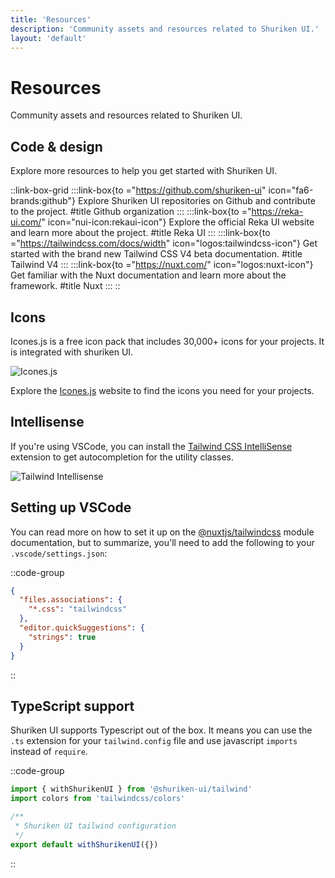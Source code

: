 ```yaml
---
title: 'Resources'
description: 'Community assets and resources related to Shuriken UI.'
layout: 'default'
---
```


# Resources

Community assets and resources related to Shuriken UI.

## Code & design

Explore more resources to help you get started with Shuriken UI.

::link-box-grid
:::link-box{to ="https://github.com/shuriken-ui" icon="fa6-brands:github"}
Explore Shuriken UI repositories on Github and contribute to the project.
#title
Github organization
:::
:::link-box{to ="https://reka-ui.com/" icon="nui-icon:rekaui-icon"}
Explore the official Reka UI website and learn more about the project.
#title
Reka UI
:::
:::link-box{to ="https://tailwindcss.com/docs/width" icon="logos:tailwindcss-icon"}
Get started with the brand new Tailwind CSS V4 beta documentation.
#title
Tailwind V4
:::
:::link-box{to ="https://nuxt.com/" icon="logos:nuxt-icon"}
Get familiar with the Nuxt documentation and learn more about the framework.
#title
Nuxt
:::
::

## Icons

Icones.js is a free icon pack that includes 30,000+ icons for your projects. It is integrated with shuriken UI.

![Icones.js](/img/content/docs/icones-js-website.png)

Explore the [Icones.js](https://icones.js.org/) website to find the icons you need for your projects.

## Intellisense

If you're using VSCode, you can install the [Tailwind CSS IntelliSense](https://marketplace.visualstudio.com/items?itemName=bradlc.vscode-tailwindcss) extension to get autocompletion for the utility classes.

![Tailwind Intellisense](/img/content/docs/intellisense.png)

## Setting up VSCode

You can read more on how to set it up on the [@nuxtjs/tailwindcss](https://tailwindcss.nuxtjs.org/tailwind/editor-support) module documentation, but to summarize, you'll need to add the following to your `.vscode/settings.json`:

::code-group

```json [.vscode/settings.json]
{
  "files.associations": {
    "*.css": "tailwindcss"
  },
  "editor.quickSuggestions": {
    "strings": true
  }
}
```

::

## TypeScript support

Shuriken UI supports Typescript out of the box. It means you can use the `.ts` extension for your `tailwind.config` file and use javascript `imports` instead of `require`.

::code-group

```ts [tailwind.config.ts]
import { withShurikenUI } from '@shuriken-ui/tailwind'
import colors from 'tailwindcss/colors'

/**
 * Shuriken UI tailwind configuration
 */
export default withShurikenUI({})
```

::